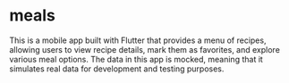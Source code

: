 # meals

This is a mobile app built with Flutter that provides a menu of recipes, allowing users to view recipe details, mark them as favorites, and explore various meal options. The data in this app is mocked, meaning that it simulates real data for development and testing purposes.
